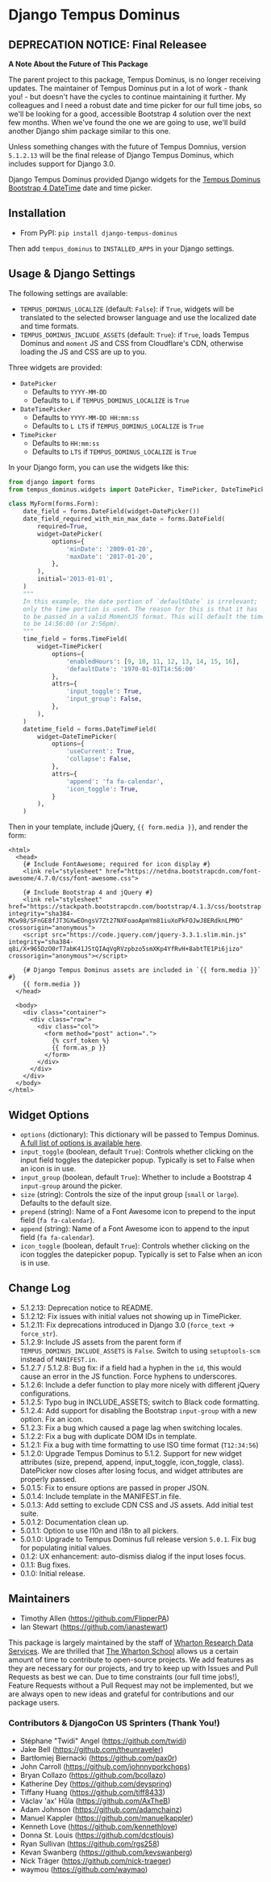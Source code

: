 # Django Tempus Dominus

## DEPRECATION NOTICE: Final Releasee

**A Note About the Future of This Package**

The parent project to this package, Tempus Dominus, is no longer receiving updates. The maintainer of Tempus Dominus put in a lot of work - thank you! - but doesn't have the cycles to continue maintaining it further. My colleagues and I need a robust date and time picker for our full time jobs, so we'll be looking for a good, accessible Bootstrap 4 solution over the next few months. When we've found the one we are going to use, we'll build another Django shim package similar to this one.

Unless something changes with the future of Tempus Domnius, version `5.1.2.13` will be the final release of Django Tempus Dominus, which includes support for Django 3.0.

Django Tempus Dominus provided Django widgets for the [Tempus Dominus Bootstrap 4 DateTime](https://tempusdominus.github.io/bootstrap-4/ "Tempus Dominus") date and time picker.

## Installation

* From PyPI: `pip install django-tempus-dominus`

Then add `tempus_dominus` to `INSTALLED_APPS` in your Django settings.

## Usage & Django Settings

The following settings are available:

* `TEMPUS_DOMINUS_LOCALIZE` (default: `False`): if `True`, widgets will be translated to the selected browser language and use the localized date and time formats.
* `TEMPUS_DOMINUS_INCLUDE_ASSETS` (default: `True`): if `True`, loads Tempus Dominus and `moment` JS and CSS from Cloudflare's CDN, otherwise loading the JS and CSS are up to you.

Three widgets are provided:

* `DatePicker`
    * Defaults to `YYYY-MM-DD`
    * Defaults to `L` if `TEMPUS_DOMINUS_LOCALIZE` is `True`
* `DateTimePicker`
    * Defaults to `YYYY-MM-DD HH:mm:ss`
    * Defaults to `L LTS` if `TEMPUS_DOMINUS_LOCALIZE` is `True`
* `TimePicker`
    * Defaults to `HH:mm:ss`
    * Defaults to `LTS` if `TEMPUS_DOMINUS_LOCALIZE` is `True`

In your Django form, you can use the widgets like this:

```python
from django import forms
from tempus_dominus.widgets import DatePicker, TimePicker, DateTimePicker

class MyForm(forms.Form):
    date_field = forms.DateField(widget=DatePicker())
    date_field_required_with_min_max_date = forms.DateField(
        required=True,
        widget=DatePicker(
            options={
                'minDate': '2009-01-20',
                'maxDate': '2017-01-20',
            },
        ),
        initial='2013-01-01',
    )
    """
    In this example, the date portion of `defaultDate` is irrelevant;
    only the time portion is used. The reason for this is that it has
    to be passed in a valid MomentJS format. This will default the time
    to be 14:56:00 (or 2:56pm).
    """
    time_field = forms.TimeField(
        widget=TimePicker(
            options={
                'enabledHours': [9, 10, 11, 12, 13, 14, 15, 16],
                'defaultDate': '1970-01-01T14:56:00'
            },
            attrs={
                'input_toggle': True,
                'input_group': False,
            },
        ),
    )
    datetime_field = forms.DateTimeField(
        widget=DateTimePicker(
            options={
                'useCurrent': True,
                'collapse': False,
            },
            attrs={
                'append': 'fa fa-calendar',
                'icon_toggle': True,
            }
        ),
    )
```

Then in your template, include jQuery, `{{ form.media }}`, and render the form:

```HTML+Django
<html>
  <head>
    {# Include FontAwesome; required for icon display #}
    <link rel="stylesheet" href="https://netdna.bootstrapcdn.com/font-awesome/4.7.0/css/font-awesome.css">

    {# Include Bootstrap 4 and jQuery #}
    <link rel="stylesheet" href="https://stackpath.bootstrapcdn.com/bootstrap/4.1.3/css/bootstrap.min.css" integrity="sha384-MCw98/SFnGE8fJT3GXwEOngsV7Zt27NXFoaoApmYm81iuXoPkFOJwJ8ERdknLPMO" crossorigin="anonymous">
    <script src="https://code.jquery.com/jquery-3.3.1.slim.min.js" integrity="sha384-q8i/X+965DzO0rT7abK41JStQIAqVgRVzpbzo5smXKp4YfRvH+8abtTE1Pi6jizo" crossorigin="anonymous"></script>

    {# Django Tempus Dominus assets are included in `{{ form.media }}` #}
    {{ form.media }}
  </head>
  
  <body>
    <div class="container">
      <div class="row">
        <div class="col">
          <form method="post" action=".">
            {% csrf_token %}
            {{ form.as_p }}
          </form>
        </div>
      </div>
    </div>
  </body>
</html>
```

## Widget Options

* `options` (dictionary): This dictionary will be passed to Tempus Dominus. [A full list of options is available here](https://tempusdominus.github.io/bootstrap-4/Options/).
* `input_toggle` (boolean, default `True`): Controls whether clicking on the input field toggles the datepicker popup. Typically is set to False when an icon is in use.
* `input_group` (boolean, default `True`): Whether to include a Bootstrap 4 `input-group` around the picker.
* `size` (string): Controls the size of the input group (`small` or `large`). Defaults to the default size.
* `prepend` (string): Name of a Font Awesome icon to prepend to the input field (`fa fa-calendar`).
* `append` (string): Name of a Font Awesome icon to append to the input field (`fa fa-calendar`).
* `icon_toggle` (boolean, default `True`): Controls whether clicking on the icon toggles the datepicker popup. Typically is set to False when an icon is in use.

## Change Log

* 5.1.2.13: Deprecation notice to README.
* 5.1.2.12: Fix issues with initial values not showing up in TimePicker.
* 5.1.2.11: Fix deprecations introduced in Django 3.0 (`force_text` -> `force_str`).
* 5.1.2.9: Include JS assets from the parent form if `TEMPUS_DOMINUS_INCLUDE_ASSETS` is `False`. Switch to using `setuptools-scm` instead of `MANIFEST.in`.
* 5.1.2.7 / 5.1.2.8: Bug fix: if a field had a hyphen in the `id`, this would cause an error in the JS function. Force hyphens to underscores.
* 5.1.2.6: Include a defer function to play more nicely with different jQuery configurations.
* 5.1.2.5: Typo bug in INCLUDE_ASSETS; switch to Black code formatting.
* 5.1.2.4: Add support for disabling the Bootstrap `input-group` with a new option. Fix an icon.
* 5.1.2.3: Fix a bug which caused a page lag when switching locales.
* 5.1.2.2: Fix a bug with duplicate DOM IDs in template.
* 5.1.2.1: Fix a bug with time formatting to use ISO time format (`T12:34:56`)
* 5.1.2.0: Upgrade Tempus Dominus to 5.1.2. Support for new widget attributes (size, prepend, append, input_toggle, icon_toggle, class). DatePicker now closes after losing focus, and widget attributes are properly passed.
* 5.0.1.5: Fix to ensure options are passed in proper JSON.
* 5.0.1.4: Include template in the MANIFEST.in file.
* 5.0.1.3: Add setting to exclude CDN CSS and JS assets. Add initial test suite.
* 5.0.1.2: Documentation clean up.
* 5.0.1.1: Option to use l10n and i18n to all pickers.
* 5.0.1.0: Upgrade to Tempus Dominus full release version `5.0.1`. Fix bug for populating initial values.
* 0.1.2: UX enhancement: auto-dismiss dialog if the input loses focus.
* 0.1.1: Bug fixes.
* 0.1.0: Initial release.

## Maintainers

* Timothy Allen (https://github.com/FlipperPA)
* Ian Stewart (https://github.com/ianastewart)

This package is largely maintained by the staff of [Wharton Research Data Services](https://wrds.wharton.upenn.edu/). We are thrilled that [The Wharton School](https://www.wharton.upenn.edu/) allows us a certain amount of time to contribute to open-source projects. We add features as they are necessary for our projects, and try to keep up with Issues and Pull Requests as best we can. Due to time constraints (our full time jobs!), Feature Requests without a Pull Request may not be implemented, but we are always open to new ideas and grateful for contributions and our package users.

### Contributors & DjangoCon US Sprinters (Thank You!)

* Stéphane "Twidi" Angel (https://github.com/twidi)
* Jake Bell (https://github.com/theunraveler)
* Bartłomiej Biernacki (https://github.com/pax0r)
* John Carroll (https://github.com/johnnyporkchops)
* Bryan Collazo (https://github.com/bcollazo)
* Katherine Dey (https://github.com/deyspring)
* Tiffany Huang (https://github.com/tiff8433)
* Václav 'ax' Hůla (https://github.com/AxTheB)
* Adam Johnson (https://github.com/adamchainz)
* Manuel Kappler (https://github.com/manuelkappler)
* Kenneth Love (https://github.com/kennethlove)
* Donna St. Louis (https://github.com/dcstlouis)
* Ryan Sullivan (https://github.com/rgs258)
* Kevan Swanberg (https://github.com/kevswanberg)
* Nick Träger (https://github.com/nick-traeger)
* waymou (https://github.com/waymao)
